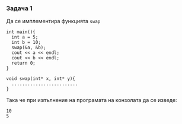 ### Задача 1 ###
Да се имплементира функцията ```swap``` 
```
int main(){
  int a = 5;
  int b = 10;
  swap(&a, &b);
  cout << a << endl;
  cout << b << endl;
  return 0;
}

void swap(int* x, int* y){
  .........................
}
```
Така че при изпълнение на програмата на конзолата да се изведе:
```
10
5
```
